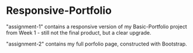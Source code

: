 # Responsive-Portfolio

"assignment-1" contains a responsive version of my Basic-Portfolio project from Week 1 - still not the final product, but a clear upgrade.

"assignment-2" contains my full porfolio page, constructed with Bootstrap.
